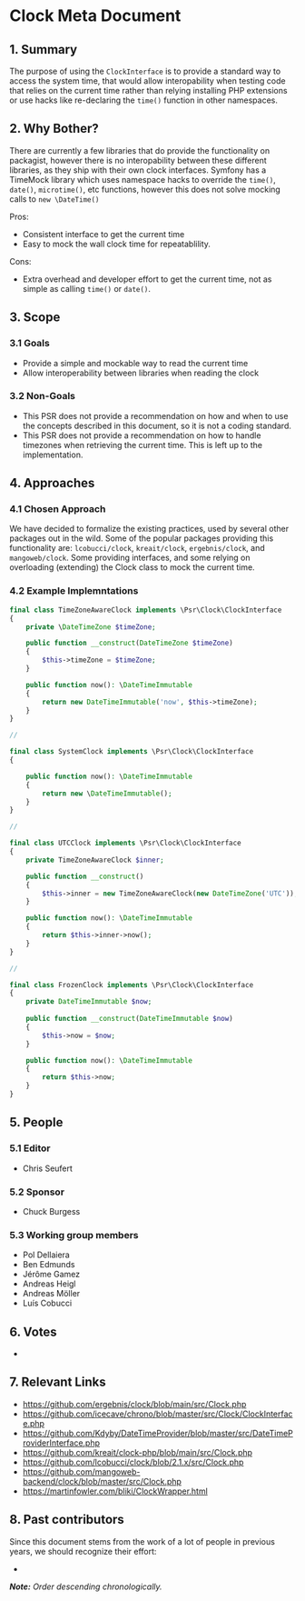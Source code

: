 # Clock Meta Document

## 1. Summary

The purpose of using the `ClockInterface` is to provide a standard way to access the system 
time, that would allow interopability when testing code that relies on the current time 
rather than relying installing PHP extensions or use hacks like re-declaring the `time()`
function in other namespaces. 

## 2. Why Bother?

There are currently a few libraries that do provide the functionality on packagist, however 
there is no interopability between these different libraries, as they ship with their own 
clock interfaces. Symfony has a TimeMock library which uses namespace hacks to override the 
`time()`, `date()`, `microtime()`, etc functions, however this does not solve mocking calls to 
`new \DateTime()`

Pros:

* Consistent interface to get the current time
* Easy to mock the wall clock time for repeatablility.

Cons:

* Extra overhead and developer effort to get the current time, not as simple as
calling `time()` or `date()`.

## 3. Scope

### 3.1 Goals

* Provide a simple and mockable way to read the current time
* Allow interoperability between libraries when reading the clock

### 3.2 Non-Goals

* This PSR does not provide a recommendation on how and when to use the concepts
  described in this document, so it is not a coding standard.
* This PSR does not provide a recommendation on how to handle timezones when 
  retrieving the current time. This is left up to the implementation.

## 4. Approaches

### 4.1 Chosen Approach

We have decided to formalize the existing practices, used by several other packages
out in the wild. Some of the popular packages providing this functionality are: 
`lcobucci/clock`, `kreait/clock`, `ergebnis/clock`, and `mangoweb/clock`. Some providing
interfaces, and some relying on overloading (extending) the Clock class to mock the
current time.


### 4.2 Example Implemntations

```php
final class TimeZoneAwareClock implements \Psr\Clock\ClockInterface
{
    private \DateTimeZone $timeZone;

    public function __construct(DateTimeZone $timeZone)
    {
        $this->timeZone = $timeZone;
    }

    public function now(): \DateTimeImmutable
    {
        return new DateTimeImmutable('now', $this->timeZone);
    }
}

//

final class SystemClock implements \Psr\Clock\ClockInterface
{

    public function now(): \DateTimeImmutable
    {
        return new \DateTimeImmutable();
    }
}

//

final class UTCClock implements \Psr\Clock\ClockInterface
{
    private TimeZoneAwareClock $inner;

    public function __construct()
    {
        $this->inner = new TimeZoneAwareClock(new DateTimeZone('UTC'));
    }

    public function now(): \DateTimeImmutable
    {
        return $this->inner->now();
    }
}

//

final class FrozenClock implements \Psr\Clock\ClockInterface
{
    private DateTimeImmutable $now;
    
    public function __construct(DateTimeImmutable $now)
    {
        $this->now = $now;
    }

    public function now(): \DateTimeImmutable
    {
        return $this->now;
    }
}
```

## 5. People

### 5.1 Editor

 * Chris Seufert

### 5.2 Sponsor

 * Chuck Burgess

### 5.3 Working group members

 * Pol Dellaiera
 * Ben Edmunds
 * Jérôme Gamez
 * Andreas Heigl
 * Andreas Möller
 * Luís Cobucci

## 6. Votes

* 

## 7. Relevant Links

* https://github.com/ergebnis/clock/blob/main/src/Clock.php
* https://github.com/icecave/chrono/blob/master/src/Clock/ClockInterface.php
* https://github.com/Kdyby/DateTimeProvider/blob/master/src/DateTimeProviderInterface.php
* https://github.com/kreait/clock-php/blob/main/src/Clock.php
* https://github.com/lcobucci/clock/blob/2.1.x/src/Clock.php
* https://github.com/mangoweb-backend/clock/blob/master/src/Clock.php
* https://martinfowler.com/bliki/ClockWrapper.html

## 8. Past contributors

Since this document stems from the work of a lot of people in previous years, we should recognize their effort:

 * 
_**Note:** Order descending chronologically._
